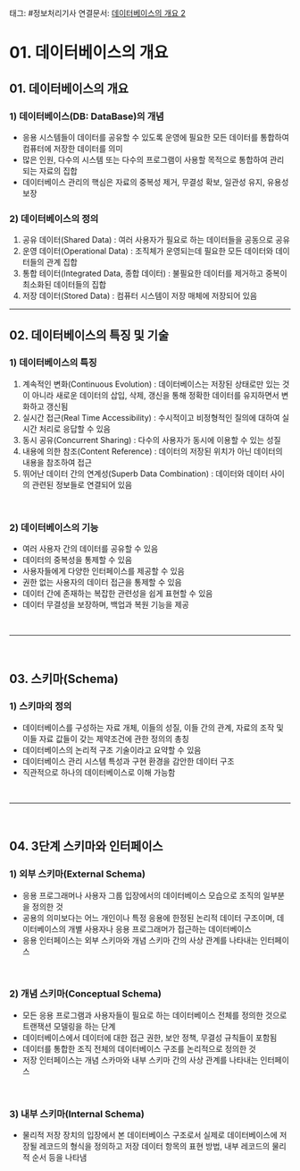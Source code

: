 태그: #정보처리기사 
연결문서: [데이터베이스의 개요 2](데이터베이스의%20개요%202.md)

# 01. 데이터베이스의 개요

## 01. 데이터베이스의 개요

### 1) 데이터베이스(DB: DataBase)의 개념
- 응용 시스템들이 데이터를 공유할 수 있도록 운영에 필요한 모든 데이터를 통합하여 컴퓨터에 저장한 데이터를 의미
- 많은 인원, 다수의 시스템 또는 다수의 프로그램이 사용할 목적으로 통합하여 관리되는 자료의 집합
- 데이터베이스 관리의 핵심은 자료의 중복성 제거, 무결성 확보, 일관성 유지, 유용성 보장

### 2) 데이터베이스의 정의

1. 공유 데이터(Shared Data) : 여러 사용자가 필요로 하는 데이터들을 공동으로 공유
2. 운영 데이터(Operational Data) : 조직체가 운영되는데 필요한 모든 데이터와 데이터들의 관계 집합
3. 통합 테이터(Integrated Data, 종합 데이터) : 불필요한 데이터를 제거하고 중복이 최소화된 데이터들의 집합
4. 저장 데이터(Stored Data) : 컴퓨터 시스템이 저장 매체에 저장되어 있음

---

## 02. 데이터베이스의 특징 및 기술

### 1) 데이터베이스의 특징
1. 계속적인 변화(Continuous Evolution) : 데이터베이스는 저장된 상태로만 있는 것이 아니라 새로운 데이터의 삽입, 삭제, 갱신을 통해 정확한 데이터를 유지하면서 변화하고 갱신됨
2. 실시간 접근(Real Time Accessibility) : 수시적이고 비정형적인 질의에 대하여 실시간 처리로 응답할 수 있음
3. 동시 공유(Concurrent Sharing) : 다수의 사용자가 동시에 이용할 수 있는 성질
4. 내용에 의한 참조(Content Reference) : 데이터의 저장된 위치가 아닌 데이터의 내용을 참조하여 접근
5. 뛰어난 데이터 간의 연계성(Superb Data Combination) : 데이터와 데이터 사이의 관련된 정보들로 연결되어 있음

<br>

### 2) 데이터베이스의 기능
- 여러 사용자 간의 데이터를 공유할 수 있음
- 데이터의 중복성을 통제할 수 있음
- 사용자들에게 다양한 인터페이스를 제공할 수 있음
- 권한 없는 사용자의 데이터 접근을 통제할 수 있음
- 데이터 간에 존재하는 복잡한 관련성을 쉽게 표현할 수 있음
- 데이터 무결성을 보장하며, 백업과 복원 기능을 제공

<br>

---

<br>

## 03. 스키마(Schema)

### 1) 스키마의 정의
- 데이터베이스를 구성하는 자료 개체, 이들의 성질, 이들 간의 관계, 자료의 조작 및 이들 자료 값들이 갖는 제약조건에 관한 정의의 총칭
- 데이터베이스의 논리적 구조 기술이라고 요약할 수 있음
- 데이터베이스 관리 시스템 특성과 구현 환경을 감안한 데이터 구조
- 직관적으로 하나의 데이터베이스로 이해 가능함

<br>

---

<br>

## 04. 3단계 스키마와 인터페이스

### 1) 외부 스키마(External Schema)
- 응용 프로그래머나 사용자 그룹 입장에서의 데이터베이스 모습으로 조직의 일부분을 정의한 것
- 공용의 의미보다는 어느 개인이나 특정 응용에 한정된 논리적 데이터 구조이며, 데이터베이스의 개별 사용자나 응용 프로그래머가 접근하는 데이터베이스
- 응용 인터페이스는 외부 스키마와 개념 스키마 간의 사상 관계를 나타내는 인터페이스

<br>

### 2) 개념 스키마(Conceptual Schema)
- 모든 응용 프로그램과 사용자들이 필요로 하는 데이터베이스 전체를 정의한 것으로 트랜잭션 모델링을 하는 단계
- 데이터베이스에서 데이터에 대한 접근 권한, 보안 정책, 무결성 규칙들이 포함됨
- 데이터를 통합한 조직 전체의 데이터베이스 구조를 논리적으로 정의한 것
- 저장 인터페이스는 개념 스카마와 내부 스키마 간의 사상 관계를 나타내는 인터페이스

<br>

### 3) 내부 스키마(Internal Schema)
- 물리적 저장 장치의 입장에서 본 데이터베이스 구조로서 실제로 데이터베이스에 저장될 레코드의 형식을 정의하고 저장 데이터 항목의 표현 방법, 내부 레코드의 물리적 순서 등을 나타냄